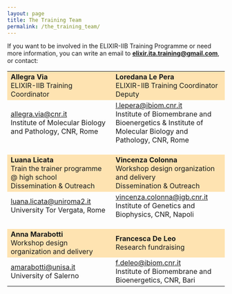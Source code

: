 ```yaml
---
layout: page
title: The Training Team
permalink: /the_training_team/
---
```


If you want to be involved in the ELIXIR-IIB Training Programme or need more information, you can write an email to **<elixir.ita.training@gmail.com>**, or contact:

<table border="0" width="740">
 <tr style="background-color:rgba(255,165,0,0.3)">
   <td width="300">
   		<b>Allegra Via</b><br>
		ELIXIR-IIB Training Coordinator
	</td>
	<td width="300" >  
   		<b>Loredana Le Pera</b><br>
		ELIXIR-IIB Training Coordinator Deputy
	</td>
</tr>
<tr>
	<td width="300">
		<a href="mailto:allegra.via@cnr.it">allegra.via@cnr.it</a><br>
		Institute of Molecular Biology and Pathology, CNR, Rome<br>
   </td>
   <td width="300">
		<a href="mailto:l.lepera@ibiom.cnr.it">l.lepera@ibiom.cnr.it</a><br>
		Institute of Biomembrane and Bioenergetics & Institute of Molecular Biology and Pathology, 		CNR, Rome
   </td>
</tr>
<tr height="20"></tr>
<tr style="background-color:rgba(255,165,0,0.3)">
   <td width="300">
   		<b>Luana Licata</b><br>
   		Train the trainer programme @ high school<br>
   		Dissemination & Outreach
   </td>
   <td width="300">
   		<b>Vincenza Colonna</b><br>
   		Workshop design organization and delivery<br>
		Dissemination & Outreach
   </td>
</tr>
<tr>
   	<td width="300">
		<a href="mailto:luana.licata@uniroma2.it">luana.licata@uniroma2.it</a><br>
		University Tor Vergata, Rome
	</td>
   <td>	
		<a href="mailto:vincenza.colonna@igb.cnr.it">vincenza.colonna@igb.cnr.it</a><br>
		Institute of Genetics and Biophysics, CNR, Napoli
   </td>
 </tr>
 <tr height="20"></tr>
 <tr style="background-color:rgba(255,165,0,0.3)">
   	<td width="300">
   		<b>Anna Marabotti</b><br>
   		Workshop design organization and delivery
   </td>
   <td width="300">
   		<b>Francesca De Leo</b><br>
		Research fundraising
	</td>
</tr>
<tr>
	<td width="300">
		<a href="mailto:amarabotti@unisa.it">amarabotti@unisa.it</a><br>
		University of Salerno
   </td>
   <td width="300">
		<a href="mailto:f.deleo@ibiom.cnr.it">f.deleo@ibiom.cnr.it</a><br>
		Institute of Biomembrane and Bioenergetics, CNR, Bari
	</td>	
</tr>
    </table>